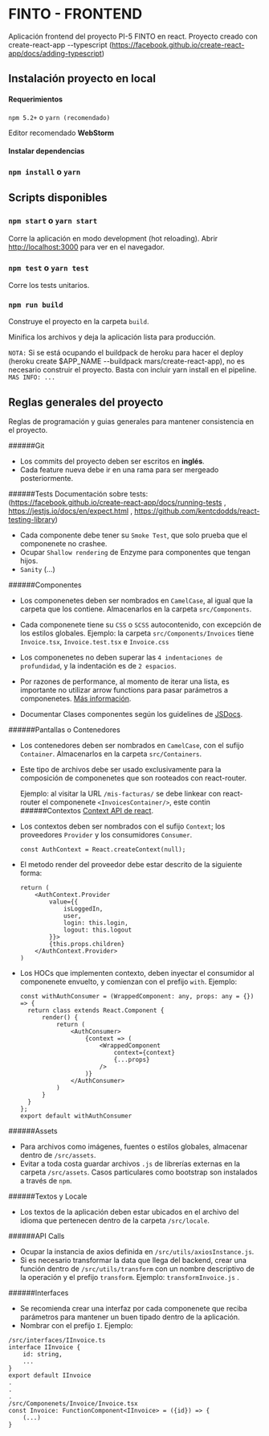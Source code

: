 # FINTO - FRONTEND
Aplicación frontend del proyecto PI-5 FINTO en react.
Proyecto creado con create-react-app --typescript
(https://facebook.github.io/create-react-app/docs/adding-typescript)
## Instalación proyecto en local
#### Requerimientos
`npm 5.2+` o `yarn (recomendado)` 
 
Editor recomendado **WebStorm** 

#### Instalar dependencias
### `npm install` o `yarn` 

## Scripts disponibles

### `npm start` o `yarn start`

Corre la aplicación en modo development (hot reloading).
Abrir [http://localhost:3000](http://localhost:3000) para ver en el navegador.

### `npm test` o `yarn test`

Corre los tests unitarios.

### `npm run build`

Construye el proyecto en la carpeta `build`.

Minifica los archivos y deja la aplicación lista para producción.

`NOTA:` Si se está ocupando el buildpack de heroku para hacer el deploy (heroku create $APP_NAME --buildpack mars/create-react-app),  no es necesario construir el proyecto. Basta con incluir yarn install en el pipeline. `MAS INFO: ...`

## Reglas generales del proyecto
Reglas de programación y guias generales para mantener consistencia en el proyecto.

######Git
*   Los commits del proyecto deben ser escritos en **inglés**.
*   Cada feature nueva debe ir en una rama para ser mergeado posteriormente.


######Tests
Documentación sobre tests: (https://facebook.github.io/create-react-app/docs/running-tests , https://jestjs.io/docs/en/expect.html , https://github.com/kentcdodds/react-testing-library)

*   Cada componente debe tener su `Smoke Test`, que solo prueba que el componenete no crashee.
*   Ocupar `Shallow rendering`  de Enzyme para componentes que tengan hijos.
*   `Sanity` (...)


######Componentes
*   Los componenetes deben ser nombrados en `CamelCase`, al igual que la carpeta que los contiene. Almacenarlos en la carpeta `src/Components`.

*   Cada componenete tiene su `CSS` o `SCSS` autocontenido, con excepción de los estilos globales.
    Ejemplo: la carpeta `src/Components/Invoices` tiene `Invoice.tsx`, `Invoice.test.tsx` e `Invoice.css`
    
*   Los componenetes no deben superar las `4 indentaciones de profundidad`, y la indentación es de `2 espacios`.

*   Por razones de performance, al momento de iterar una lista, es importante no utilizar arrow functions para pasar parámetros a componenetes.
    [Más información](https://maarten.mulders.it/2017/07/no-bind-or-arrow-functions-in-in-jsx-props-why-how/).

*   Documentar Clases componentes según los guidelines de [JSDocs](http://usejsdoc.org/).


######Pantallas o Contenedores
*   Los contenedores deben ser nombrados en `CamelCase`, con el sufijo `Container`. Almacenarlos en la carpeta `src/Containers`.
*   Este tipo de archivos debe ser usado exclusivamente para la composición de componenetes que son rooteados con react-router.
    
    Ejemplo: al visitar la URL `/mis-facturas/` se debe linkear con react-router el componenete `<InvoicesContainer/>`, este contin
######Contextos
[Context API de react](https://reactjs.org/docs/context.html).
*   Los contextos deben ser nombrados con el sufijo `Context`; los proveedores `Provider` y los consumidores `Consumer`.

    `const AuthContext = React.createContext(null);`
*   El metodo render del proveedor debe estar descrito de la siguiente forma:
    ``` 
    return (
        <AuthContext.Provider
            value={{
                isLoggedIn,
                user,
                login: this.login,
                logout: this.logout
            }}>
            {this.props.children}
        </AuthContext.Provider>
    )
    ``` 
    
*   Los HOCs que implementen contexto, deben inyectar el consumidor al componenete envuelto, y comienzan con el prefijo `with`.
    Ejemplo:
    
     
    ``` 
    const withAuthConsumer = (WrappedComponent: any, props: any = {}) => {
      return class extends React.Component {
          render() {
              return (
                  <AuthConsumer>
                      {context => (
                          <WrappedComponent
                              context={context}
                              {...props}
                          />
                      )}
                  </AuthConsumer>
              )
          }
      }
    };
    export default withAuthConsumer
    ```
    
######Assets
*  Para archivos como imágenes, fuentes o estilos globales, almacenar dentro de `/src/assets`.
*  Evitar a toda costa guardar archivos `.js` de librerías externas en la carpeta `/src/assets`. Casos particulares como bootstrap son instalados a través de `npm`.
 
######Textos y Locale
*  Los textos de la aplicación deben estar ubicados en el archivo del idioma que pertenecen dentro de la carpeta `/src/locale`.

######API Calls
*  Ocupar la instancia de axios definida en `/src/utils/axiosInstance.js`.
*  Si es necesario transformar la data que llega del backend, crear una función dentro de `/src/utils/transform` con un nombre descriptivo de la operación y el prefijo `transform`.
    Ejemplo: `transformInvoice.js` .
    
######Interfaces
*  Se recomienda crear una interfaz por cada componenete que reciba parámetros para mantener un buen tipado dentro de la aplicación.
*  Nombrar con el prefijo `I`. Ejemplo: 
```
/src/interfaces/IInvoice.ts
interface IInvoice {
    id: string,
    ...
}
export default IInvoice
.
.
.
/src/Componenets/Invoice/Invoice.tsx
const Invoice: FunctionComponent<IInvoice> = ({id}) => {
    (...)
}
```



